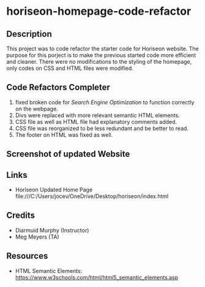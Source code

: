 # horiseon-homepage-code-refactor

## Description

This project was to code refactor the starter code for Horiseon website. The purpose for this porject is to make the previous started code more efficient and cleaner. There were no modifications to the styling of the homepage, only codes on CSS and HTML files were modified.

## Code Refactors Completer
1. fixed broken code for *Search Engine Optimization* to function correctly on the webpage. 
2. Divs were replaced with more relevant semantic HTML elements. 
3. CSS file as well as HTML file had explanatory comments added. 
4. CSS file was reorganized to be less redundant and be better to read. 
5. The footer on HTML was fixed as well.

## Screenshot of updated Website


## Links
- Horiseon Updated Home Page
 file:///C:/Users/jocev/OneDrive/Desktop/horiseon/index.html 

 ## Credits
 - Diarmuid Murphy (Instructor)
 - Meg Meyers (TA)

 ## Resources
 - HTML Semantic Elements: https://www.w3schools.com/html/html5_semantic_elements.asp
 
 